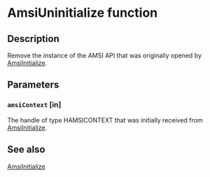 # AmsiUninitialize function

## Description

Remove the instance of the AMSI API that was originally opened by [AmsiInitialize](https://learn.microsoft.com/windows/desktop/api/amsi/nf-amsi-amsiinitialize).

## Parameters

### `amsiContext` [in]

The handle of type HAMSICONTEXT that was initially received from [AmsiInitialize](https://learn.microsoft.com/windows/desktop/api/amsi/nf-amsi-amsiinitialize).

## See also

[AmsiInitialize](https://learn.microsoft.com/windows/desktop/api/amsi/nf-amsi-amsiinitialize)